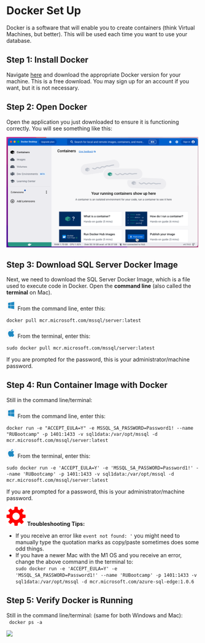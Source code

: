 Docker Set Up
======
Docker is a software that will enable you to create containers (think Virtual Machines, but better). This will be used each time you want to use your database.

Step 1: Install Docker
------
Navigate [here](https://docs.docker.com/get-docker/) and download the appropriate Docker version for your machine. This is a free download. You may sign up for an account if you want, but it is not necessary.

Step 2: Open Docker
------
Open the application you just downloaded to ensure it is functioning correctly. You will see something like this:

<img src="https://github.com/emilyadale/ru_databases/blob/43d4ab33f2063b159931e31fc94d4d21aa09098c/Environment%20Setup/Docker_Home.png" width="500"> <br>


Step 3: Download SQL Server Docker Image
------
Next, we need to download the SQL Server Docker Image, which is a file used to execute code in Docker. Open the **command line** (also called the **terminal** on Mac). 

<img src="https://github.com/emilyadale/ru_databases/blob/43d4ab33f2063b159931e31fc94d4d21aa09098c/Environment%20Setup/Windows.png" width="25" height="25"> From the command line, enter this:

```
docker pull mcr.microsoft.com/mssql/server:latest
```
<img src="https://github.com/emilyadale/ru_databases/blob/43d4ab33f2063b159931e31fc94d4d21aa09098c/Environment%20Setup/Mac.png" width="25" height="25"> From the terminal, enter this:

```
sudo docker pull mcr.microsoft.com/mssql/server:latest
```
If you are prompted for the password, this is your administrator/machine password.

Step 4: Run Container Image with Docker
------
Still in the command line/terminal: <br>

<img src="https://github.com/emilyadale/ru_databases/blob/43d4ab33f2063b159931e31fc94d4d21aa09098c/Environment%20Setup/Windows.png" width="25" height="25"> From the command line, enter this:
```
docker run -e "ACCEPT_EULA=Y" -e MSSQL_SA_PASSWORD=Password1! --name "RUBootcamp" -p 1401:1433 -v sql1data:/var/opt/mssql -d mcr.microsoft.com/mssql/server:latest
```

<img src="https://github.com/emilyadale/ru_databases/blob/43d4ab33f2063b159931e31fc94d4d21aa09098c/Environment%20Setup/Mac.png" width="25" height="25"> From the terminal, enter this:

```
sudo docker run -e 'ACCEPT_EULA=Y' -e 'MSSQL_SA_PASSWORD=Password1!' --name 'RUBootcamp' -p 1401:1433 -v sql1data:/var/opt/mssql -d mcr.microsoft.com/mssql/server:latest
```
If you are prompted for a password, this is your administrator/machine password. 

<img src="https://github.com/emilyadale/ru_databases/blob/135d12de0f9101d80a140b9463da079962211a5b/Environment%20Setup/gearRed.png" width="50" height="50"> **Troubleshooting Tips:** <br>
* If you receive an error like ``` event not found: ' ```  you might need to manually type the quotation marks as copy/paste sometimes does some odd things. <br>
* If you have a newer Mac with the M1 OS and you receive an error, change the above command in the terminal to: <br>
```sudo docker run -e 'ACCEPT_EULA=Y' -e 'MSSQL_SA_PASSWORD=Password1!' --name 'RUBootcamp' -p 1401:1433 -v sql1data:/var/opt/mssql -d mcr.microsoft.com/azure-sql-edge:1.0.6```


Step 5: Verify Docker is Running
------
Still in the command line/terminal: (same for both Windows and Mac): <br>
``` docker ps -a``` <br>

<img src="https://github.com/emilyadale/ru_databases/blob/88867e6fe5d70bd2e54bc8bd87f7e4b61b1cf5a4/Environment%20Setup/DockerPort.png">
